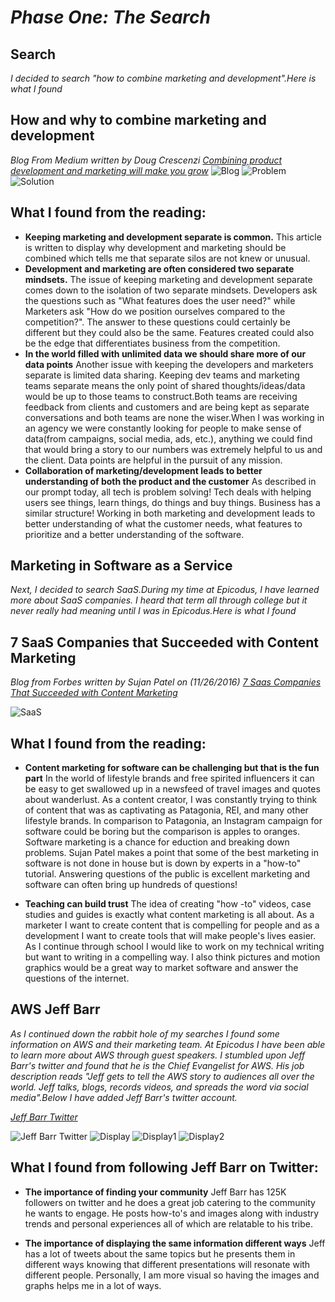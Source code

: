 # _Phase One: The Search_

## Search

_I decided to search "how to combine marketing and development".Here is what I found_

## How and why to combine marketing and development

_Blog From Medium written by Doug Crescenzi [Combining product development and marketing will make you grow](https://blog.upstate.agency/combining-product-development-and-marketing-will-make-you-grow-ed3a7f4b17e6)_
![Blog](./images/blog1.png)
![Problem](./images/ProductDev:Marketing.png)
![Solution](./images/ProductDev:Marketing2.png)


## What I found from the reading:

* **Keeping marketing and development separate is common.** This article is written to display why development and marketing should be combined which tells me that separate silos are not knew or unusual.
* **Development and marketing are often considered two separate mindsets.** The issue of keeping marketing and development separate comes down to the isolation of two separate mindsets. Developers ask the questions such as "What features does the user need?" while Marketers ask "How do we position ourselves compared to the competition?". The answer to these questions could certainly be different but they could also be the same. Features created could also be the edge that differentiates business from the competition.
* **In the world filled with unlimited data we should share more of our data points** Another issue with keeping the developers and marketers separate is limited data sharing. Keeping dev teams and marketing teams separate means the only point of shared thoughts/ideas/data would be up to those teams to construct.Both teams are receiving feedback from clients and customers and are being kept as separate conversations and both teams are none the wiser.When I was working in an agency we were constantly looking for people to make sense of data(from campaigns, social media, ads, etc.), anything we could find that would bring a story to our numbers was extremely helpful to us and the client. Data points are helpful in the pursuit of any mission.
* **Collaboration of marketing/development leads to better understanding of both the product and the customer** As described in our prompt today, all tech is problem solving! Tech deals with helping users see things, learn things, do things and buy things. Business has a similar structure! Working in both marketing and development leads to better understanding of what the customer needs, what features to prioritize and a better understanding of the software.



## Marketing in Software as a Service

_Next, I decided to search SaaS.During my time at Epicodus, I have learned more about SaaS companies. I heard that term all through college but it never really had meaning until I was in Epicodus.Here is what I found_

## 7 SaaS Companies that Succeeded with Content Marketing

_Blog from Forbes written by Sujan Patel on (11/26/2016) [7 Saas Companies That Succeeded with Content Marketing](https://www.forbes.com/sites/sujanpatel/2016/11/26/7-saas-companies-that-succeeded-with-content-marketing/#308eab9273fa)_

![SaaS](./images/SaaSMarketing.png)

## What I found from the reading:

* **Content marketing for software can be challenging but that is the fun part** In the world of lifestyle brands and free spirited influencers it can be easy to get swallowed up in a newsfeed of travel images and quotes about wanderlust. As a content creator, I was constantly trying to think of content that was as captivating as Patagonia, REI, and many other lifestyle brands. In comparison to Patagonia, an Instagram campaign for software could be boring but the comparison is apples to oranges. Software marketing is a chance for eduction and breaking down problems. Sujan Patel makes a point that some of the best marketing in software is not done in house but is down by experts in a "how-to" tutorial. Answering questions of the public is excellent marketing and software can often bring up hundreds of questions!

* **Teaching can build trust** The idea of creating "how -to" videos, case studies and guides is exactly what content marketing is all about. As a marketer I want to create content that is compelling for people and as a development I want to create tools that will make people's lives easier. As I continue through school I would like to work on my technical writing but want to writing in a compelling way. I also think pictures and motion graphics would be a great way to market software and answer the questions of the internet.

## AWS Jeff Barr

_As I continued down the rabbit hole of my searches I found some information on AWS and their marketing team. At Epicodus I have been able to learn more about AWS through guest speakers. I stumbled upon Jeff Barr's twitter and found that he is the Chief Evangelist for AWS. His job description reads "Jeff gets to tell the AWS story to audiences all over the world. Jeff talks, blogs, records videos, and spreads the word via social media".Below I have added Jeff Barr's twitter account._

_[Jeff Barr Twitter](https://twitter.com/jeffbarr)_

![Jeff Barr Twitter](./images/JB1.png)
![Display](./images/JB2.png)
![Display1](./images/JB3.png)
![Display2](./images/JB4.png)

## What I found from following Jeff Barr on Twitter:

* **The importance of finding your community** Jeff Barr has 125K followers on twitter and he does a great job catering to the community he wants to engage. He posts how-to's and images along with industry trends and personal experiences all of which are relatable to his tribe.

* **The importance of displaying the same information different ways** Jeff has a lot of tweets about the same topics but he presents them in different ways knowing that different presentations will resonate with different people. Personally, I am more visual so having the images and graphs helps me in a lot of ways.

